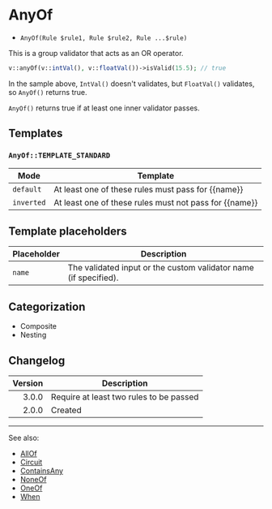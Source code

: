 # AnyOf

- `AnyOf(Rule $rule1, Rule $rule2, Rule ...$rule)`

This is a group validator that acts as an OR operator.

```php
v::anyOf(v::intVal(), v::floatVal())->isValid(15.5); // true
```

In the sample above, `IntVal()` doesn't validates, but `FloatVal()` validates,
so `AnyOf()` returns true.

`AnyOf()` returns true if at least one inner validator passes.

## Templates

### `AnyOf::TEMPLATE_STANDARD`

| Mode       | Template                                               |
|------------|--------------------------------------------------------|
| `default`  | At least one of these rules must pass for {{name}}     |
| `inverted` | At least one of these rules must not pass for {{name}} |

## Template placeholders

| Placeholder | Description                                                      |
|-------------|------------------------------------------------------------------|
| `name`      | The validated input or the custom validator name (if specified). |

## Categorization

- Composite
- Nesting

## Changelog

| Version | Description                             |
|--------:|-----------------------------------------|
|   3.0.0 | Require at least two rules to be passed |
|   2.0.0 | Created                                 |

***
See also:

- [AllOf](AllOf.md)
- [Circuit](Circuit.md)
- [ContainsAny](ContainsAny.md)
- [NoneOf](NoneOf.md)
- [OneOf](OneOf.md)
- [When](When.md)
